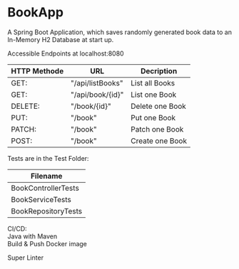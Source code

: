# BookApp
A Spring Boot Application, which saves randomly generated book data to an In-Memory H2 Database at start up.  
  
  
Accessible Endpoints at localhost:8080  
  
| HTTP Methode | URL | Decription      |
|--------------| --- |-----------------|
| GET:         | "/api/listBooks" | List all Books  |
| GET:         | "/api/book/{id}" | List one Book   |
| DELETE:      | "/book/{id}" | Delete one Book |
| PUT:         | "/book" | Put one Book    |
| PATCH:       | "/book" | Patch one Book  |
| POST:        | "/book" | Create one Book |
  
  
Tests are in the Test Folder:  
  
| Filename |
| --- |
| BookControllerTests |
| BookServiceTests |
| BookRepositoryTests |
  
  
CI/CD:  
Java with Maven  
Build & Push Docker image  
  
Super Linter